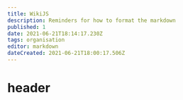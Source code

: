 ```yaml
---
title: WikiJS
description: Reminders for how to format the markdown
published: 1
date: 2021-06-21T18:14:17.230Z
tags: organisation
editor: markdown
dateCreated: 2021-06-21T18:00:17.506Z
---
```


# header